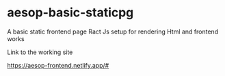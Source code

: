 # aesop-basic-staticpg
A basic static frontend page
Ract Js setup for rendering Html and frontend works


Link to the working site

https://aesop-frontend.netlify.app/#

